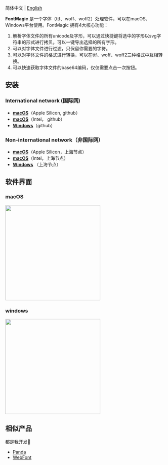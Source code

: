 简体中文 | [English](./README.md)


**FontMagic** 是一个字体（ttf、woff、woff2）处理软件，可以在macOS、Windows平台使用。FontMagic 拥有4大核心功能：

1. 解析字体文件的所有unicode及字形，可以通过快捷键将选中的字形以svg字符串的形式进行拷贝。可以一键导出选择的所有字形。
2. 可以对字体文件进行过滤，只保留你需要的字符。
3. 可以对字体文件的格式进行转换，可以在ttf、woff、woff2三种格式中互相转换。
4. 可以快速获取字体文件的base64编码，仅仅需要点击一次按钮。

## 安装

### International network (国际网)

* <a href="https://github.com/leibnizli/fontmagic/releases/download/v1.0.0/FontMagic-arm64-Apple-Silicon.dmg">**macOS**</a>（Apple Silicon, github）
* <a href="https://github.com/leibnizli/fontmagic/releases/download/v1.0.0/FontMagic-x86_64-Intel.dmg">**macOS**</a>（Intel， github）
* <a href="https://github.com/leibnizli/fontmagic/releases/download/v1.0.0/FontMagic.exe">**Windows**</a>（github）


### Non-international network（非国际网）

* <a href="https://thunkli.com/download/fontmagic-macos">**macOS**</a>（Apple Silicon，上海节点）
* <a href="https://thunkli.com/download/fontmagic-x86_64-macos">**macOS**</a>（Intel，上海节点）
* <a href="https://thunkli.com/download/fontmagic-windows">**Windows**</a> （上海节点）


## 软件界面

### macOS

<img src="https://github.com/leibnizli/fontmagic/assets/1193966/61587d8e-3643-475e-a96d-813ccb5a939c" width="300">

### windows

<img src="https://github.com/leibnizli/fontmagic/assets/1193966/8341cc3d-df4c-49dc-9361-9eebae2f7c45" width="300">

## 相似产品

都是我开发🤣

* <a href="https://github.com/leibnizli/panda">Panda</a>
* <a href="https://github.com/leibnizli/WebFont">WebFont</a>
